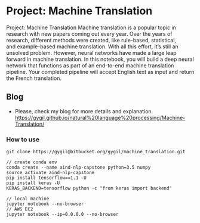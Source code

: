 # Project: Machine Translation #

Project: Machine Translation
Machine translation is a popular topic in research with new papers coming out every year. Over the years of research, different methods were created, like rule-based, statistical, and example-based machine translation. With all this effort, it’s still an unsolved problem. However, neural networks have made a large leap forward in machine translation.
In this notebook, you will build a deep neural network that functions as part of an end-to-end machine translation pipeline. Your completed pipeline will accept English text as input and return the French translation.

## Blog
- Please, check my blog for more details and explanation.
https://gygil.github.io/natural%20language%20processing/Machine-Translation/

### How to use ###

```
git clone https://gygil@bitbucket.org/gygil/machine_translation.git

// create conda env
conda create --name aind-nlp-capstone python=3.5 numpy 
source activate aind-nlp-capstone
pip install tensorflow==1.1 -U
pip install keras -U
KERAS_BACKEND=tensorflow python -c "from keras import backend"

// local machine
jupyter notebook --no-browser
// AWS EC2
jupyter notebook --ip=0.0.0.0 --no-browser
```
